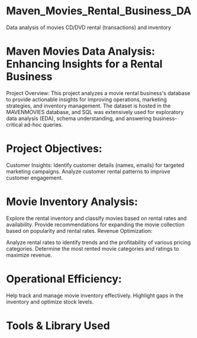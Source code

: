 # Maven_Movies_Rental_Business_DA
Data analysis of movies CD/DVD rental (transactions) and inventory

# Maven Movies Data Analysis: Enhancing Insights for a Rental Business
Project Overview:
This project analyzes a movie rental business's database to provide actionable insights for improving operations, marketing strategies, and inventory management. The dataset is hosted in the MAVENMOVIES database, and SQL was extensively used for exploratory data analysis (EDA), schema understanding, and answering business-critical ad-hoc queries.

# Project Objectives:
Customer Insights:
Identify customer details (names, emails) for targeted marketing campaigns. Analyze customer rental patterns to improve customer engagement.

# Movie Inventory Analysis:
Explore the rental inventory and classify movies based on rental rates and availability. Provide recommendations for expanding the movie collection based on popularity and rental rates. Revenue Optimization:

Analyze rental rates to identify trends and the profitability of various pricing categories. Determine the most rented movie categories and ratings to maximize revenue.

# Operational Efficiency:
Help track and manage movie inventory effectively. Highlight gaps in the inventory and optimize stock levels.

# Tools & Library Used
